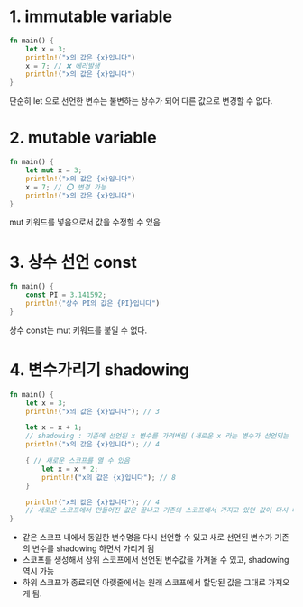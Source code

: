 # 1. immutable variable

```rust
fn main() {
	let x = 3;
	println!("x의 값은 {x}입니다")
	x = 7; // ❌ 에러발생
	println!("x의 값은 {x}입니다")
}
```

단순히 let 으로 선언한 변수는 불변하는 상수가 되어 다른 값으로 변경할 수 없다.

# 2. mutable variable

```rust
fn main() {
	let mut x = 3;
	println!("x의 값은 {x}입니다")
	x = 7; // ⭕️ 변경 가능
	println!("x의 값은 {x}입니다")
}
```

mut 키워드를 넣음으로서 값을 수정할 수 있음

# 3. 상수 선언 const

```rust
fn main() {
	const PI = 3.141592;
	println!("상수 PI의 값은 {PI}입니다")
}
```

상수 const는 mut 키워드를 붙일 수 없다.

# 4. 변수가리기 shadowing

```rust
fn main() {
	let x = 3;
	println!("x의 값은 {x}입니다"); // 3

	let x = x + 1;
	// shadowing : 기존에 선언된 x 변수를 가려버림 (새로운 x 라는 변수가 선언되는 것과 동일)
	println!("x의 값은 {x}입니다"); // 4

	{ // 새로운 스코프를 열 수 있음
		let x = x * 2;
		println!("x의 값은 {x}입니다"); // 8
	}

	println!("x의 값은 {x}입니다"); // 4
	// 새로운 스코프에서 만들어진 값은 끝나고 기존의 스코프에서 가지고 있던 값이 다시 나옴
}
```

- 같은 스코프 내에서 동일한 변수명을 다시 선언할 수 있고 새로 선언된 변수가 기존의 변수를 shadowing 하면서 가리게 됨
- 스코프를 생성해서 상위 스코프에서 선언된 변수값을 가져올 수 있고, shadowing 역시 가능
- 하위 스코프가 종료되면 아랫줄에서는 원래 스코프에서 할당된 값을 그대로 가져오게 됨.
